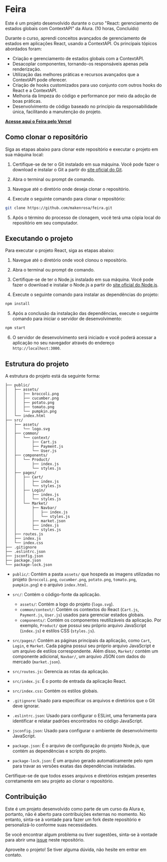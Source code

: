# Feira

Este é um projeto desenvolvido durante o curso "React: gerenciamento de estados globais com ContextAPI" da Alura. (10 horas, Concluído)

Durante o curso, aprendi conceitos avançados de gerenciamento de estados em aplicações React, usando a ContextAPI. Os principais tópicos abordados foram:

- Criação e gerenciamento de estados globais com a ContextAPI.
- Desacoplar componentes, tornando-os responsáveis apenas pela renderização.
- Utilização das melhores práticas e recursos avançados que a ContextAPI pode oferecer.
- Criação de hooks customizados para uso conjunto com outros hooks do React e a ContextAPI.
- Melhoria da limpeza do código e performance por meio da adoção de boas práticas.
- Desenvolvimento de código baseado no princípio da responsabilidade única, facilitando a manutenção do projeto.

**[Acesse aqui o Feira pelo Vercel](https://feira-ashy.vercel.app/)**

## Como clonar o repositório

Siga as etapas abaixo para clonar este repositório e executar o projeto em sua máquina local:

1. Certifique-se de ter o Git instalado em sua máquina. Você pode fazer o download e instalar o Git a partir do [site oficial do Git](https://git-scm.com/).

2. Abra o terminal ou prompt de comando.

3. Navegue até o diretório onde deseja clonar o repositório.

4. Execute o seguinte comando para clonar o repositório:

``` bash
git clone https://github.com/makenrosa/feira.git
```

5. Após o término do processo de clonagem, você terá uma cópia local do repositório em seu computador.

## Executando o projeto

Para executar o projeto React, siga as etapas abaixo:

1. Navegue até o diretório onde você clonou o repositório.

2. Abra o terminal ou prompt de comando.

3. Certifique-se de ter o Node.js instalado em sua máquina. Você pode fazer o download e instalar o Node.js a partir do [site oficial do Node.js](https://nodejs.org/).

4. Execute o seguinte comando para instalar as dependências do projeto:
    
``` bash
npm install
```

5. Após a conclusão da instalação das dependências, execute o seguinte comando para iniciar o servidor de desenvolvimento:

``` bash
npm start
```

6. O servidor de desenvolvimento será iniciado e você poderá acessar a aplicação no seu navegador através do endereço `http://localhost:3000`.

## Estrutura do projeto

A estrutura do projeto está da seguinte forma:

```Feira/
├── public/
│   ├── assets/
│   │   ├── broccoli.png
│   │   ├── cucumber.png
│   │   ├── potato.png
│   │   ├── tomato.png
│   │   └── pumpkin.png
│   └── index.html
├── src/
│   ├── assets/
│   │   └── logo.svg
│   ├── common/
│   │   └── context/
│   │       ├── Cart.js
│   │       ├── Payment.js
│   │       └── User.js
│   ├── components/
│   │   └── Product/
│   │       ├── index.js
│   │       └── styles.js
│   ├── pages/
│   │   ├── Cart/
│   │   │   ├── index.js
│   │   │   └── styles.js
│   │   ├── Login/
│   │   │   ├── index.js
│   │   │   └── styles.js
│   │   └── Market/
│   │       ├── Navbar/
│   │       │   ├── index.js
│   │       │   └── styles.js
│   │       ├── market.json
│   │       ├── index.js
│   │       └── styles.js
│   ├── routes.js
│   ├── index.js
│   └── index.css
├── .gitignore
├── .eslintrc.json
├── jsconfig.json
├── package.json
└── package-lock.json
```


- `public/`: Contém a pasta `assets/` que hospeda as imagens utilizadas no projeto (`broccoli.png`, `cucumber.png`, `potato.png`, `tomato.png`, `pumpkin.png`) e o arquivo `index.html`.

- `src/`: Contém o código-fonte da aplicação.
  - `assets/`: Contém a logo do projeto (`logo.svg`).
  - `common/context/`: Contém os contextos do React (`Cart.js`, `Payment.js`, `User.js`) usados para gerenciar estados globais.
  - `components/`: Contém os componentes reutilizáveis da aplicação. Por exemplo, `Product/` que possui seu próprio arquivo JavaScript (`index.js`) e estilos CSS (`styles.js`).
   
- `src/pages/`: Contém as páginas principais da aplicação, como `Cart`, `Login`, e `Market`. Cada página possui seu próprio arquivo JavaScript e um arquivo de estilos correspondente. Além disso, `Market/` contém um componente adicional, `Navbar/`, um arquivo JSON com dados do mercado (`market.json`).
   
- `src/routes.js`: Gerencia as rotas da aplicação.
- `src/index.js`: É o ponto de entrada da aplicação React.
- `src/index.css`: Contém os estilos globais.
   
- `.gitignore`: Usado para especificar os arquivos e diretórios que o Git deve ignorar.
   
- `.eslintrc.json`: Usado para configurar o ESLint, uma ferramenta para identificar e relatar padrões encontrados no código JavaScript.
   
- `jsconfig.json`: Usado para configurar o ambiente de desenvolvimento JavaScript.
   
- `package.json`: É o arquivo de configuração do projeto Node.js, que contém as dependências e scripts do projeto.
   
- `package-lock.json`: É um arquivo gerado automaticamente pelo npm para travar as versões exatas das dependências instaladas.

Certifique-se de que todos esses arquivos e diretórios estejam presentes corretamente em seu projeto ao clonar o repositório.

## Contribuição

Este é um projeto desenvolvido como parte de um curso da Alura e, portanto, não é aberto para contribuições externas no momento. No entanto, sinta-se à vontade para fazer um fork deste repositório e personalizá-lo conforme suas necessidades.

Se você encontrar algum problema ou tiver sugestões, sinta-se à vontade para abrir uma [issue](https://github.com/makenrosa/feira/issues) neste repositório.

Aproveite o projeto! Se tiver alguma dúvida, não hesite em entrar em contato.
